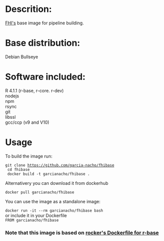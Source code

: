 # Descrition:   
[FHI's](https://www.fhi.no/) base image for pipeline building.   

# Base distribution:
Debian Bullseye   

# Software included:
R 4.1.1 (r-base, r-core. r-dev)   
nodejs   
npm   
rsync   
git   
libssl   
gcc/ccp (v9 and V10)    

# Usage
To build the image run: 

<code>git clone https://github.com/garcia-nacho/fhibase</code>    
<code> cd fhibase </code>    
<code> docker build -t garcianacho/fhibase .</code>    

Alternativery you can download it from dockerhub   

<code>docker pull garcianacho/fhibase</code>    

You can use the image as a standalone image:

<code>docker run -it --rm garcianacho/fhibase bash</code>      
or include it in your Dockerfile    
<code>FROM garcianacho/fhibase</code>

### Note that this image is based on [rocker's Dockerfile for r-base](https://github.com/rocker-org/rocker/blob/df1414259dceb0282f163f29f4dccfa184d38d86/r-base/4.1.2/Dockerfile)

